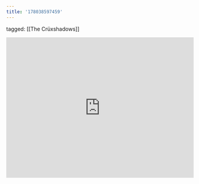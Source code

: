 ```yaml
---
title: '178038597459'
---
```

tagged: [[The Crüxshadows]]
<iframe allow="accelerometer; autoplay; clipboard-write; encrypted-media; gyroscope; picture-in-picture" allowfullscreen="" frameborder="0" height="375" id="youtube_iframe" src="https://www.youtube.com/embed/qIccqkgu7ms?feature=oembed&amp;enablejsapi=1&amp;origin=https://safe.txmblr.com&amp;wmode=opaque" width="500"></iframe>